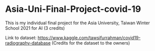 # Asia-Uni-Final-Project-covid-19
This is my individual final project for the Asia University, Taiwan Winter School 2021 for AI (3 credits)


Link to dataset: https://www.kaggle.com/tawsifurrahman/covid19-radiography-database
(Credits for the dataset to the owners)
